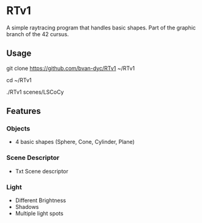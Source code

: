 # RTv1
A simple raytracing program that handles basic shapes. Part of the graphic branch of the 42 cursus.

## Usage

git clone https://github.com/bvan-dyc/RTv1 ~/RTv1

cd ~/RTv1

./RTv1 scenes/LSCoCy

## Features
### Objects
- 4 basic shapes (Sphere, Cone, Cylinder, Plane)
### Scene Descriptor
- Txt Scene descriptor

### Light
- Different Brightness
- Shadows
- Multiple light spots
